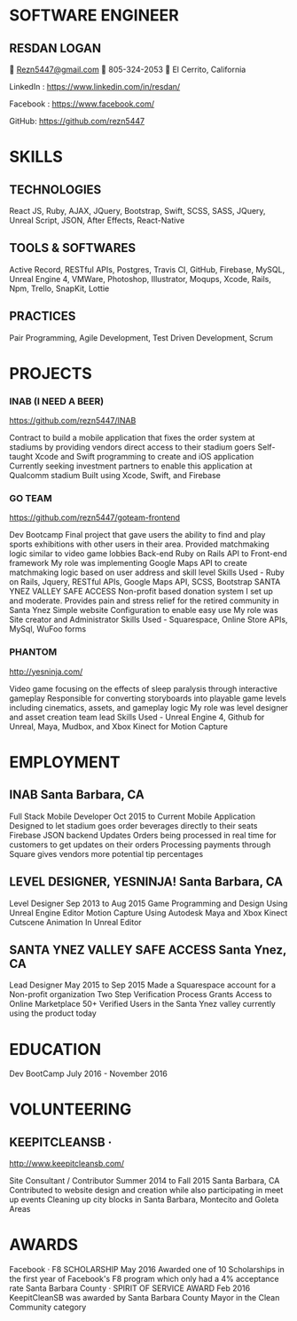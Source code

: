 
# SOFTWARE ENGINEER
## RESDAN LOGAN
 Rezn5447@gmail.com  805-324-2053  El Cerrito, California

LinkedIn : https://www.linkedin.com/in/resdan/ 

Facebook : https://www.facebook.com/

GitHub: https://github.com/rezn5447

# SKILLS 
## TECHNOLOGIES 
React JS, Ruby, AJAX, JQuery, Bootstrap, Swift, SCSS, SASS, JQuery,
Unreal Script, JSON, After Effects, React-Native

## TOOLS & SOFTWARES
Active Record, RESTful APIs, Postgres, Travis CI, GitHub, Firebase, MySQL,
Unreal Engine 4, VMWare, Photoshop, Illustrator, Moqups, Xcode, Rails,
Npm, Trello, SnapKit, Lottie

## PRACTICES 
Pair Programming, Agile Development, Test Driven Development, Scrum


# PROJECTS
### INAB (I NEED A BEER)
https://github.com/rezn5447/INAB

Contract to build a mobile application that fixes the order system at
stadiums by providing vendors direct access to their stadium goers
Self-taught Xcode and Swift programming to create and iOS
application
Currently seeking investment partners to enable this application
at Qualcomm stadium
Built using Xcode, Swift, and Firebase

### GO TEAM
https://github.com/rezn5447/goteam-frontend

Dev Bootcamp Final project that gave users the ability to find and play
sports exhibitions with other users in their area. Provided
matchmaking logic similar to video game lobbies
Back-end Ruby on Rails API to Front-end framework
My role was implementing Google Maps API to create
matchmaking logic based on user address and skill level
Skills Used - Ruby on Rails, Jquery, RESTful APIs, Google Maps
API, SCSS, Bootstrap
SANTA YNEZ VALLEY SAFE ACCESS
Non-profit based donation system I set up and moderate. Provides
pain and stress relief for the retired community in Santa Ynez
Simple website Configuration to enable easy use
My role was Site creator and Administrator
Skills Used - Squarespace, Online Store APIs, MySql, WuFoo
forms

### PHANTOM
http://yesninja.com/

Video game focusing on the effects of sleep paralysis through
interactive gameplay
Responsible for converting storyboards into playable game levels
including cinematics, assets, and gameplay logic
My role was level designer and asset creation team lead
Skills Used - Unreal Engine 4, Github for Unreal, Maya, Mudbox,
and Xbox Kinect for Motion Capture

# EMPLOYMENT
## INAB Santa Barbara, CA
Full Stack Mobile Developer Oct 2015 to Current
Mobile Application Designed to let stadium goes order beverages
directly to their seats
Firebase JSON backend Updates Orders being processed in real
time for customers to get updates on their orders
Processing payments through Square gives vendors more potential tip percentages
## LEVEL DESIGNER, YESNINJA! Santa Barbara, CA
Level Designer Sep 2013 to Aug 2015
Game Programming and Design Using Unreal Engine Editor
Motion Capture Using Autodesk Maya and Xbox Kinect
Cutscene Animation In Unreal Editor
## SANTA YNEZ VALLEY SAFE ACCESS Santa Ynez, CA
Lead Designer May 2015 to Sep 2015
Made a Squarespace account for a Non-profit organization
Two Step Verification Process Grants Access to Online
Marketplace
50+ Verified Users in the Santa Ynez valley currently using the product today

# EDUCATION
Dev BootCamp July 2016 - November 2016

# VOLUNTEERING
## KEEPITCLEANSB ·
http://www.keepitcleansb.com/

Site Consultant / Contributor
Summer 2014 to
Fall 2015
Santa Barbara, CA
Contributed to website design and creation while also participating in
meet up events
Cleaning up city blocks in Santa Barbara, Montecito and Goleta Areas

# AWARDS
Facebook · F8 SCHOLARSHIP May 2016
Awarded one of 10 Scholarships in the first year of Facebook's F8
program which only had a 4% acceptance rate
Santa Barbara County · SPIRIT OF SERVICE AWARD
Feb 2016
KeepitCleanSB was awarded by Santa Barbara County Mayor in the
Clean Community category
